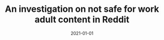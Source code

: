 ---
title: 'An investigation on not safe for work adult content in Reddit'
collection: publications
permalink: /publication/2021-CEUR Workshop Proceedings-An-investigation.md
excerpt: 'F. Cauteruccio, E. Corradini, G. Terracina, D. Ursino, L. Virgili'
date: 2021-01-01
venue: 'CEUR Workshop Proceedings'
link: 'https://ceur-ws.org/Vol-2994/paper47.pdf'
location: 'DEMACS, University of Calabria; DII, Polytechnic University of Marche'
---
